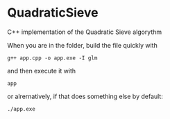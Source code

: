 # QuadraticSieve

C++ implementation of the Quadratic Sieve algorythm

When you are in the folder, build the file quickly with
```
g++ app.cpp -o app.exe -I glm
```
and then execute it with
```
app
```
or alrernatively, if that does something else by default:
```
./app.exe
```